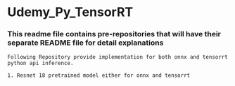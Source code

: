 # Udemy_Py_TensorRT

### This readme file contains pre-repositories that will have their separate README file for detail explanations

```
Following Repository provide implementation for both onnx and tensorrt python api inference.

1. Resnet 18 pretrained model either for onnx and tensorrt

```

